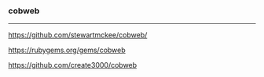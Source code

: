 ### cobweb
---
https://github.com/stewartmckee/cobweb/

https://rubygems.org/gems/cobweb

https://github.com/create3000/cobweb

```
```

```
```

```
```

